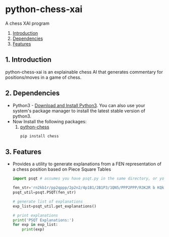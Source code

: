 # python-chess-xai
A chess XAI program

1. [Introduction](#introduction)
2. [Dependencies](#dependencies)
3. [Features](#features)

## 1. Introduction<a name="introduction"/>
python-chess-xai is an explainable chess AI that generates commentary for positions/moves in a game of chess.

## 2. Dependencies<a name="dependencies"/>

* Python3 - [Download and Install Python3](https://www.python.org/downloads/). You can also use your system's package manager to install the latest stable version of python3.
* Now Install the following packages:</br>
    1. [python-chess](https://github.com/niklasf/python-chess)
        ```bash
        pip install chess
        ```

## 3. Features<a name="features"/>

* Provides a utility to generate explanations from a FEN representation of a chess position based on Piece Square Tables
  ```python
  import psqt # assumes you have psqt.py in the same directory, or you know how to handle python modules.

  fen_str='rn2kb1r/pp2qppp/2p2n2/4p1B1/2B1P3/1QN5/PPP2PPP/R3K2R b KQkq - 1 9'
  psqt_util=psqt.PSQT(fen_str)

  # generate list of explanations
  exp_list=psqt_util.get_explanations()

  # print explanations
  print('PSQT Explanations:')
  for exp in exp_list:
      print(exp)
  ```